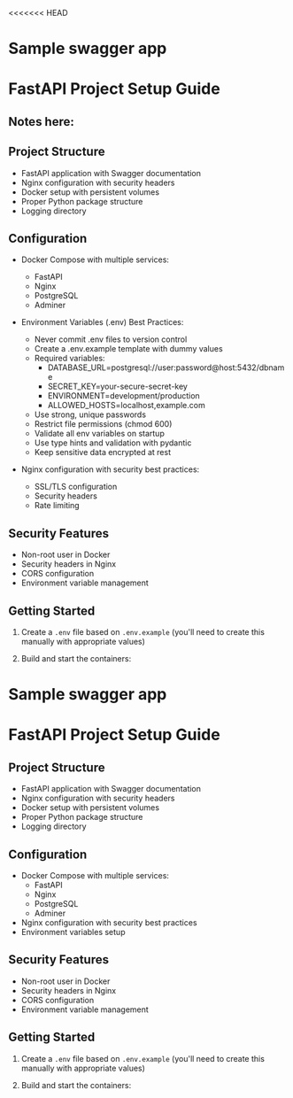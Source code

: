<<<<<<< HEAD
# Sample swagger app

# FastAPI Project Setup Guide


## Notes here:

## Project Structure
- FastAPI application with Swagger documentation
- Nginx configuration with security headers 
- Docker setup with persistent volumes
- Proper Python package structure
- Logging directory

## Configuration
- Docker Compose with multiple services:
  - FastAPI
  - Nginx 
  - PostgreSQL
  - Adminer

- Environment Variables (.env) Best Practices:
  - Never commit .env files to version control
  - Create a .env.example template with dummy values
  - Required variables:
    - DATABASE_URL=postgresql://user:password@host:5432/dbname
    - SECRET_KEY=your-secure-secret-key
    - ENVIRONMENT=development/production
    - ALLOWED_HOSTS=localhost,example.com
  - Use strong, unique passwords
  - Restrict file permissions (chmod 600)
  - Validate all env variables on startup
  - Use type hints and validation with pydantic
  - Keep sensitive data encrypted at rest

- Nginx configuration with security best practices:
  - SSL/TLS configuration
  - Security headers
  - Rate limiting

## Security Features
- Non-root user in Docker
- Security headers in Nginx
- CORS configuration 
- Environment variable management

## Getting Started

1. Create a `.env` file based on `.env.example` (you'll need to create this manually with appropriate values)

2. Build and start the containers:
# Sample swagger app

# FastAPI Project Setup Guide

## Project Structure
- FastAPI application with Swagger documentation
- Nginx configuration with security headers 
- Docker setup with persistent volumes
- Proper Python package structure
- Logging directory

## Configuration
- Docker Compose with multiple services:
  - FastAPI
  - Nginx 
  - PostgreSQL
  - Adminer
- Nginx configuration with security best practices
- Environment variables setup

## Security Features
- Non-root user in Docker
- Security headers in Nginx
- CORS configuration 
- Environment variable management

## Getting Started

1. Create a `.env` file based on `.env.example` (you'll need to create this manually with appropriate values)

2. Build and start the containers:
